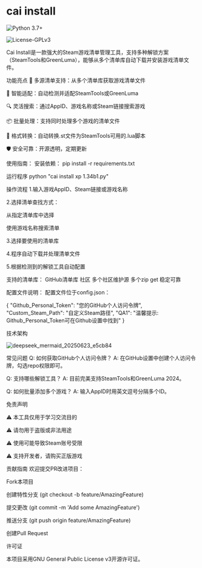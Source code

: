 # cai install

![Python 3.7+](https://img.shields.io/badge/Python-3.7%2B-blue)

![License-GPLv3](https://img.shields.io/badge/License-GPLv3-green)

Cai Install是一款强大的Steam游戏清单管理工具，支持多种解锁方案（SteamTools和GreenLuma），能够从多个清单库自动下载并安装游戏清单文件。

功能亮点
🚀 多源清单支持：从多个清单库获取游戏清单文件

🧩 智能适配：自动检测并适配SteamTools或GreenLuma

🔍 灵活搜索：通过AppID、游戏名称或Steam链接搜索游戏

📦 批量处理：支持同时处理多个游戏的清单文件

🔄 格式转换：自动转换.st文件为SteamTools可用的.lua脚本

🛡️ 安全可靠：开源透明，定期更新

使用指南：
安装依赖：
pip install -r requirements.txt

运行程序
python "cai install xp 1.34b1.py"

操作流程
1.输入游戏AppID、Steam链接或游戏名称

2.选择清单查找方式：

  从指定清单库中选择

  使用游戏名称搜索清单

3.选择要使用的清单库

4.程序自动下载并处理清单文件

5.根据检测到的解锁工具自动配置

支持的清单库：
GitHub清单库	社区	多个社区维护源
多个zip get   稳定可靠

配置文件说明：
配置文件位于config.json：

{
    "Github_Personal_Token": "您的GitHub个人访问令牌",
    "Custom_Steam_Path": "自定义Steam路径",
    "QA1": "温馨提示: Github_Personal_Token可在Github设置中找到"
}

技术架构

![deepseek_mermaid_20250623_e5cb84](https://github.com/user-attachments/assets/97789e67-86e6-45f7-b139-5b5151131ad1)


常见问题
Q: 如何获取GitHub个人访问令牌？
A: 在GitHub设置中创建个人访问令牌，勾选repo权限即可。

Q: 支持哪些解锁工具？
A: 目前完美支持SteamTools和GreenLuma 2024。

Q: 如何批量添加多个游戏？
A: 输入AppID时用英文逗号分隔多个ID。

免责声明

⚠️ 本工具仅用于学习交流目的

⚠️ 请勿用于盗版或非法用途

⚠️ 使用可能导致Steam账号受限

⚠️ 支持开发者，请购买正版游戏

贡献指南
欢迎提交PR改进项目：

Fork本项目

创建特性分支 (git checkout -b feature/AmazingFeature)

提交更改 (git commit -m 'Add some AmazingFeature')

推送分支 (git push origin feature/AmazingFeature)

创建Pull Request

许可证

本项目采用GNU General Public License v3开源许可证。
